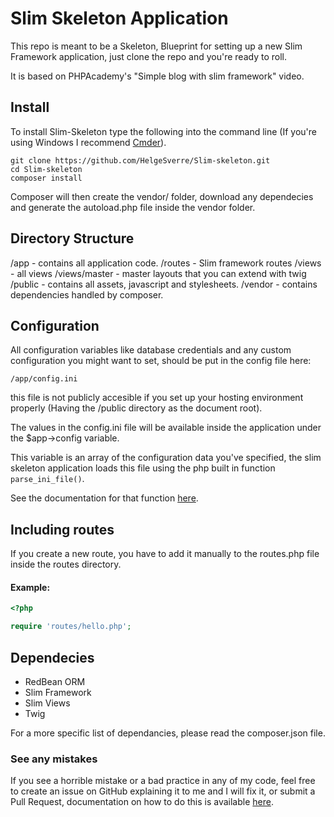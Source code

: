 # Slim Skeleton Application

This repo is meant to be a Skeleton, Blueprint for setting up a new Slim Framework application, just clone the repo and you're ready to roll.

It is based on PHPAcademy's "Simple blog with slim framework" video.



## Install

To install Slim-Skeleton type the following into the command line (If you're using Windows I recommend [Cmder](http://gooseberrycreative.com/cmder/)).

```
git clone https://github.com/HelgeSverre/Slim-skeleton.git
cd Slim-skeleton
composer install
```

Composer will then create the vendor/ folder, download any dependecies and generate the autoload.php file inside the vendor folder.



## Directory Structure

/app - contains all application code.
   /routes - Slim framework routes
   /views - all views
   /views/master - master layouts that you can extend with twig
/public - contains all assets, javascript and stylesheets.
/vendor - contains dependencies handled by composer.



## Configuration

All configuration variables like database credentials and any custom configuration you might want to set, should be put in the config file here:

```
/app/config.ini
```

this file is not publicly accesible if you set up your hosting environment properly (Having the /public directory as the document root).

The values in the config.ini file will be available inside the application under the $app->config variable.

This variable is an array of the configuration data you've specified, the slim skeleton application loads this file using the php built in function ```parse_ini_file()```.

See the documentation for that function [here](http://php.net/manual/en/function.parse-ini-file.php).



## Including routes

If you create a new route, you have to add it manually to the routes.php file inside the routes directory.

#### Example:

```php
<?php

require 'routes/hello.php';


```


## Dependecies

- RedBean ORM
- Slim Framework
- Slim Views
- Twig

For a more specific list of dependancies, please read the composer.json file.



### See any mistakes

If you see a horrible mistake or a bad practice in any of my code, feel free to create an issue on GitHub explaining it to me and I will fix it, or submit a Pull Request, documentation on how to do this is available [here](https://help.github.com/articles/using-pull-requests/).